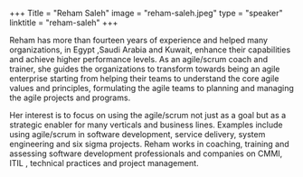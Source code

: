 +++ Title = "Reham Saleh" image = "reham-saleh.jpeg" type = "speaker" linktitle = "reham-saleh" +++

Reham has more than fourteen years of experience and helped many organizations, in Egypt ,Saudi Arabia and Kuwait, enhance their capabilities and achieve higher performance levels.   As an agile/scrum coach and trainer, she guides the organizations to transform towards being an agile enterprise starting from helping their teams to understand the core agile values and principles, formulating the agile teams to planning and managing the agile projects and programs. 

Her interest is to focus on using the agile/scrum not just as a goal but as a strategic enabler for many verticals and business lines. Examples include using agile/scrum in software development, service delivery, system engineering and six sigma projects. 
Reham works in coaching, training and assessing software development professionals and companies on CMMI, ITIL , technical practices and project management.
